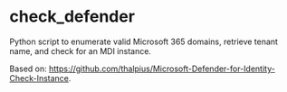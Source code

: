 # check_defender

Python script to enumerate valid Microsoft 365 domains, retrieve tenant name, and check for an MDI instance.

Based on: https://github.com/thalpius/Microsoft-Defender-for-Identity-Check-Instance.
